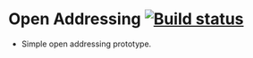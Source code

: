 # Open Addressing [![Build status](https://travis-ci.org/FrankAstier/open-addressing.svg?branch=master)](https://travis-ci.org/FrankAstier/open-addressing)

- Simple open addressing prototype.